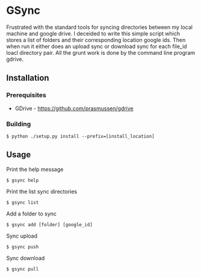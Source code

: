 
GSync
======


Frustrated with the standard tools for syncing directories between my local machine and google drive. I 
deceided to write this simple script which stores a list of folders and their corresponding 
location google ids. Then when run it either does an upload sync or download sync for each file_id 
loacl directory pair. All the grunt work is done by the command line program gdrive. 

Installation
------------

### Prerequisites

* GDrive - https://github.com/prasmussen/gdrive

###  Building 

```
$ python ./setup.py install --prefix=[install_location]
```

Usage
-----

Print the help message
```
$ gsync help 
```

Print the list sync directories
```
$ gsync list 
```

Add a folder to sync
```
$ gsync add [folder] [google_id] 
```

Sync upload
```
$ gsync push 
```

Sync download
```
$ gsync pull 
```